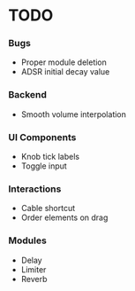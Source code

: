 # TODO

### Bugs
- Proper module deletion
- ADSR initial decay value

### Backend
- Smooth volume interpolation

### UI Components
- Knob tick labels
- Toggle input

### Interactions
- Cable shortcut
- Order elements on drag

### Modules
- Delay
- Limiter
- Reverb
